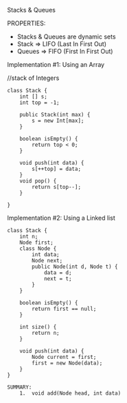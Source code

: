 Stacks & Queues

PROPERTIES:

- Stacks & Queues are dynamic sets
- Stack => LIFO (Last In First Out)
- Queues => FIFO (First In First Out)

Implementation #1: Using an Array

//stack of Integers

```
class Stack {
	int [] s;
	int top = -1;
	
	public Stack(int max) {
		s = new Int[max];
	}
	
	boolean isEmpty() {
		return top < 0;
	}
	
	void push(int data) {
		s[++top] = data;
	}
	void pop() {
		return s[top--];
	}
	
}
```

Implementation #2: Using a Linked list

```
class Stack {
	int n;
	Node first;
	class Node {
		int data;
		Node next;
		public Node(int d, Node t) {
			data = d;
			next = t;
		}
	}
	
	boolean isEmpty() {
		return first == null;
	}
	
	int size() {
		return n;
	}
	
	void push(int data) {
		Node current = first;
		first = new Node(data);
	}
}

SUMMARY:
	1. 	void add(Node head, int data)